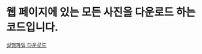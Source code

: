 # 웹 페이지에 있는 모든 사진을 다운로드 하는 코드입니다.



<a href="https://github.com/JuSeungKyu/web-img-downloader/files/6868013/Main.2.zip">실행파일 다운로드</a>